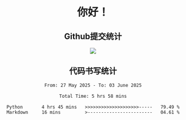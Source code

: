 <div align="center">
<h1>你好！</h1>

<h2>Github提交统计</h2>
<a href="https://github.com/ikun0014">
    <img src="https://github-readme-stats.vercel.app/api?username=ikun0014&include_all_commits=true&count_private=true&locale=cn&show_icons=true&bg_color=0,EC6C6C,FFD479,FFFC79,73FA79,73FDFF,D783FF"/>
  </a>
</div>

<div align="center">
<h2>代码书写统计</h2>
  
<!--START_SECTION:waka-->

```txt
From: 27 May 2025 - To: 03 June 2025

Total Time: 5 hrs 58 mins

Python       4 hrs 45 mins   >>>>>>>>>>>>>>>>>>>>-----   79.49 %
Markdown     16 mins         >------------------------   04.61 %
```

<!--END_SECTION:waka-->

</div>
